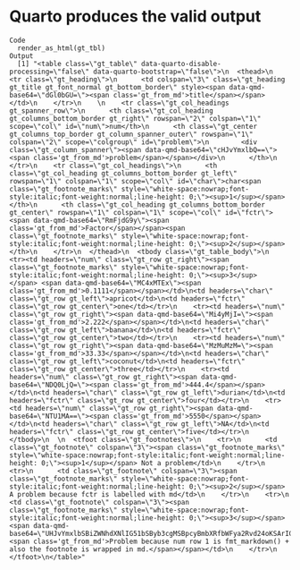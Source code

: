 # Quarto produces the valid output

    Code
      render_as_html(gt_tbl)
    Output
      [1] "<table class=\"gt_table\" data-quarto-disable-processing=\"false\" data-quarto-bootstrap=\"false\">\n  <thead>\n    <tr class=\"gt_heading\">\n      <td colspan=\"3\" class=\"gt_heading gt_title gt_font_normal gt_bottom_border\" style><span data-qmd-base64=\"dGl0bGU=\"><span class='gt_from_md'>title</span></span></td>\n    </tr>\n    \n    <tr class=\"gt_col_headings gt_spanner_row\">\n      <th class=\"gt_col_heading gt_columns_bottom_border gt_right\" rowspan=\"2\" colspan=\"1\" scope=\"col\" id=\"num\">num</th>\n      <th class=\"gt_center gt_columns_top_border gt_column_spanner_outer\" rowspan=\"1\" colspan=\"2\" scope=\"colgroup\" id=\"problem\">\n        <div class=\"gt_column_spanner\"><span data-qmd-base64=\"cHJvYmxlbQ==\"><span class='gt_from_md'>problem</span></span></div>\n      </th>\n    </tr>\n    <tr class=\"gt_col_headings\">\n      <th class=\"gt_col_heading gt_columns_bottom_border gt_left\" rowspan=\"1\" colspan=\"1\" scope=\"col\" id=\"char\">char<span class=\"gt_footnote_marks\" style=\"white-space:nowrap;font-style:italic;font-weight:normal;line-height: 0;\"><sup>1</sup></span></th>\n      <th class=\"gt_col_heading gt_columns_bottom_border gt_center\" rowspan=\"1\" colspan=\"1\" scope=\"col\" id=\"fctr\"><span data-qmd-base64=\"RmFjdG9y\"><span class='gt_from_md'>Factor</span></span><span class=\"gt_footnote_marks\" style=\"white-space:nowrap;font-style:italic;font-weight:normal;line-height: 0;\"><sup>2</sup></span></th>\n    </tr>\n  </thead>\n  <tbody class=\"gt_table_body\">\n    <tr><td headers=\"num\" class=\"gt_row gt_right\"><span class=\"gt_footnote_marks\" style=\"white-space:nowrap;font-style:italic;font-weight:normal;line-height: 0;\"><sup>3</sup></span> <span data-qmd-base64=\"MC4xMTEx\"><span class='gt_from_md'>0.1111</span></span></td>\n<td headers=\"char\" class=\"gt_row gt_left\">apricot</td>\n<td headers=\"fctr\" class=\"gt_row gt_center\">one</td></tr>\n    <tr><td headers=\"num\" class=\"gt_row gt_right\"><span data-qmd-base64=\"Mi4yMjI=\"><span class='gt_from_md'>2.222</span></span></td>\n<td headers=\"char\" class=\"gt_row gt_left\">banana</td>\n<td headers=\"fctr\" class=\"gt_row gt_center\">two</td></tr>\n    <tr><td headers=\"num\" class=\"gt_row gt_right\"><span data-qmd-base64=\"MzMuMzM=\"><span class='gt_from_md'>33.33</span></span></td>\n<td headers=\"char\" class=\"gt_row gt_left\">coconut</td>\n<td headers=\"fctr\" class=\"gt_row gt_center\">three</td></tr>\n    <tr><td headers=\"num\" class=\"gt_row gt_right\"><span data-qmd-base64=\"NDQ0LjQ=\"><span class='gt_from_md'>444.4</span></span></td>\n<td headers=\"char\" class=\"gt_row gt_left\">durian</td>\n<td headers=\"fctr\" class=\"gt_row gt_center\">four</td></tr>\n    <tr><td headers=\"num\" class=\"gt_row gt_right\"><span data-qmd-base64=\"NTU1MA==\"><span class='gt_from_md'>5550</span></span></td>\n<td headers=\"char\" class=\"gt_row gt_left\">NA</td>\n<td headers=\"fctr\" class=\"gt_row gt_center\">five</td></tr>\n  </tbody>\n  \n  <tfoot class=\"gt_footnotes\">\n    <tr>\n      <td class=\"gt_footnote\" colspan=\"3\"><span class=\"gt_footnote_marks\" style=\"white-space:nowrap;font-style:italic;font-weight:normal;line-height: 0;\"><sup>1</sup></span> Not a problem</td>\n    </tr>\n    <tr>\n      <td class=\"gt_footnote\" colspan=\"3\"><span class=\"gt_footnote_marks\" style=\"white-space:nowrap;font-style:italic;font-weight:normal;line-height: 0;\"><sup>2</sup></span> A problem because fctr is labelled with md</td>\n    </tr>\n    <tr>\n      <td class=\"gt_footnote\" colspan=\"3\"><span class=\"gt_footnote_marks\" style=\"white-space:nowrap;font-style:italic;font-weight:normal;line-height: 0;\"><sup>3</sup></span> <span data-qmd-base64=\"UHJvYmxlbSBiZWNhdXNlIG51bSByb3cgMSBpcyBmbXRfbWFya2Rvd24oKSArIGFsc28gdGhlIGZvb3Rub3RlIGlzIHdyYXBwZWQgaW4gbWQu\"><span class='gt_from_md'>Problem because num row 1 is fmt_markdown() + also the footnote is wrapped in md.</span></span></td>\n    </tr>\n  </tfoot>\n</table>"

